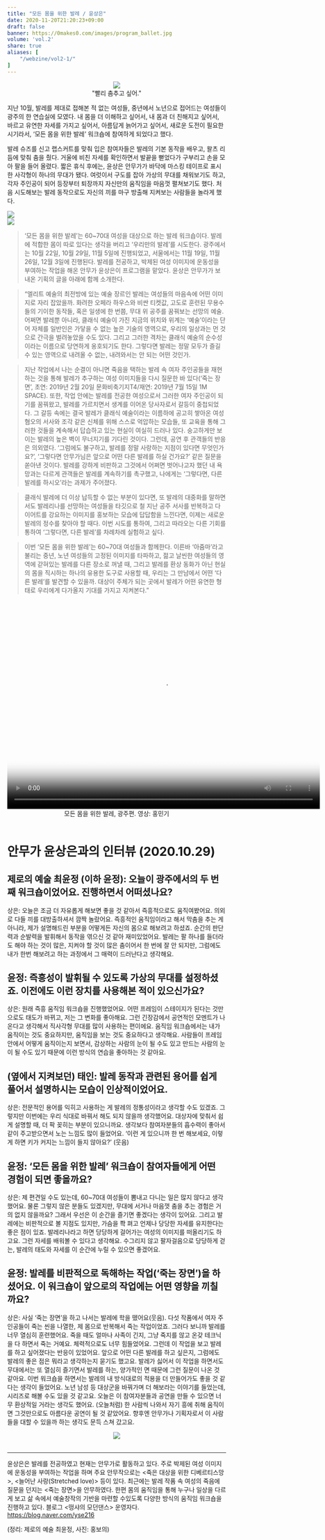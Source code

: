 ```yaml
---
title: "모든 몸을 위한 발레 / 윤상은"
date: 2020-11-20T21:20:23+09:00
draft: false
banner: https://0makes0.com/images/program_ballet.jpg
volume: 'vol.2'
share: true
aliases: [
    "/webzine/vol2-1/"
]
---
```


<center>
<img class="lg:w-1/2" src="https://lh4.googleusercontent.com/aZ__JIepVd5oDBbkCdI0DUYYFuJWoBZW3Plac84Os8yna0W7xoSpMvLfVyhyyXqbo0Lw8MpOB9C34kOO-ZfEHYOrZytBajNTJrcFjtmzQbFVd5UjjR_IBkyXAQ42CQEyiTeRs5cl">
</center>

<div class="m-auto mt-8 font-jejumyeongjo text-xl">
<center>
"빨리 춤추고 싶어."
</center>
</div>


지난 10월, 발레를 제대로 접해본 적 없는 여성들, 중년에서 노년으로 접어드는 여성들이 광주의 한 연습실에 모였다. 내 몸을 더 이해하고 싶어서, 내 몸과 더 친해지고 싶어서, 바르고 유연한 자세를 가지고 싶어서, 아름답게 늙어가고 싶어서, 새로운 도전이 필요한 시기라서, ‘모든 몸을 위한 발레’ 워크숍에 참여하게 되었다고 했다.

발레 슈즈를 신고 랩스커트를 맞춰 입은 참여자들은 발레의 기본 동작을 배우고, 왈츠 리듬에 맞춰 춤을 췄다. 거울에 비친 자세를 확인하면서 발끝을 뻗었다가 구부리고 손을 모아 팔을 들어 올렸다. 짧은 휴식 후에는, 윤상은 안무가가 바닥에 마스킹 테이프로 표시한 사각형이 하나의 무대가 됐다. 여럿이서 구도를 잡아 가상의 무대를 채워보기도 하고, 각자 주인공이 되어 등장부터 퇴장까지 자신만의 움직임을 마음껏 펼쳐보기도 했다. 처음 시도해보는 발레 동작으로도 자신의 끼를 마구 방출해 지켜보는 사람들을 놀라게 했다.

<div class="lg:flex">
<div class="lg:pt-4 px-2 py-2 lg:flex-1">
<img class="" src="https://lh6.googleusercontent.com/rP5Zs7ofsjIv82R-VICR5YNMboz2oy_hFHvAKjGQlf1bFuN5_TQggbAV7vgGQsf6XT3el1d9J9ieh91qh-z7YyKj3rxvKGuAQ2jOU19p8cJZ9k37ZBfHbN2RtHEkduVpiQXsGyS-">
</div>
<div class="lg:pt-4 px-2 py-2 lg:flex-1">
<img class="" src="https://lh6.googleusercontent.com/9qVpnF_MSDRWnwy7XWPK9_lzBg05DZCSCCs_0fWmDwzwO6FY-qP0X7KxGqZ727xBKTGHUKB5GgHjAQOZ4Fk3xt0SaGKCZSLtIyp8fIFiYyUgFh4m0caqSequKl0IrPIULYzxUy4B">
</div>
</div>

> ‘모든 몸을 위한 발레’는 60~70대 여성을 대상으로 하는 발레 워크숍이다. 발레에 적합한 몸이 따로 있다는 생각을 버리고 ‘우리만의 발레’를 시도한다. 광주에서는 10월 22일, 10월 29일, 11월 5일에 진행되었고, 서울에서는 11월 19일, 11월 26일, 12월 3일에 진행된다. 발레를 전공하고, 박제된 여성 이미지에 운동성을 부여하는 작업을 해온 안무가 윤상은이 프로그램을 맡았다. 윤상은 안무가가 보내온 기획의 글을 아래에 함께 소개한다.

> “엘리트 예술의 최전방에 있는 예술 장르인 발레는 여성들의 마음속에 어떤 이미지로 자리 잡았을까. 화려한 오페라 하우스와 비싼 티켓값, 고도로 훈련된 무용수들의 기이한 동작들, 혹은 일생에 한 번쯤, 무대 위 공주를 꿈꿔보는 선망의 예술. 어쩌면 발레뿐 아니라, 클래식 예술이 가진 지금의 위치와 위계는 ‘예술’이라는 단어 자체를 일반인은 가닿을 수 없는 높은 기술의 영역으로, 우리의 일상과는 먼 것으로 간극을 벌려놓았을 수도 있다. 그리고 그러한 격차는 클래식 예술의 순수성이라는 이름으로 당연하게 옹호되기도 한다. 그렇다면 발레는 정말 모두가 즐길 수 있는 영역으로 내려올 수 없는, 내려와서는 안 되는 어떤 것인가.

> 지난 작업에서 나는 순결이 아니면 죽음을 택하는 발레 속 여자 주인공들을 재현하는 것을 통해 발레가 추구하는 여성 이미지들을 다시 질문한 바 있다(‘죽는 장면’, 초연: 2019년 2월 20일 문화비축기지T4/재연: 2019년 7월 15일 1M SPACE). 또한, 작업 안에는 발레를 전공한 여성으로서 그러한 여자 주인공이 되기를 꿈꿔왔고, 발레를 가르치면서 생계를 이어온 당사자로서 갈등이 중첩되었다. 그 갈등 속에는 결국 발레가 클래식 예술이라는 이름하에 공고히 쌓아온 여성 혐오의 서사와 조각 같은 신체를 위해 스스로 억압하는 모습들, 또 교육을 통해 그러한 것들을 계속해서 답습하고 있는 현실이 여실히 드러나 있다. 숭고하게만 보이는 발레의 높은 벽이 무너지기를 기다린 것이다. 그런데, 공연 후 관객들의 반응은 의외였다. ‘그럼에도 불구하고, 발레를 정말 사랑하는 지점이 있다면 무엇인가요?’, ‘그렇다면 안무가님은 앞으로 어떤 다른 발레를 하실 건가요?’ 같은 질문을 쏟아낸 것이다. 발레를 강하게 비판하고 그것에서 어쩌면 벗어나고자 했던 내 욕망과는 다르게 관객들은 발레를 계속하기를 촉구했고, 나에게는 ‘그렇다면, 다른 발레를 하시오’라는 과제가 주어졌다.

> 클래식 발레에 더 이상 납득할 수 없는 부분이 있다면, 또 발레의 대중화를 말하면서도 발레리나를 선망하는 여성들을 타깃으로 철 지난 공주 서사를 반복하고 다이어트를 강요하는 이미지를 홍보하는 모습에 답답함을 느낀다면, 이제는 새로운 발레의 정수를 찾아야 할 때다. 이번 시도를 통하여, 그리고 따라오는 다른 기회를 통하여 ‘그렇다면, 다른 발레’를 차례차례 실험하고 싶다.

> 이번 ‘모든 몸을 위한 발레’는 60~70대 여성들과 함께한다. 이른바 ‘아줌마’라고 불리는 중년, 노년 여성들의 고정된 이미지를 타파하고, 젊고 날씬한 여성들의 영역에 갇혀있는 발레를 다른 장소로 꺼낼 때, 그리고 발레를 환상 동화가 아닌 현실의 몸을 직시하는 하나의 유용한 도구로 사용할 때, 우리는 그 만남에서 어떤 ‘다른 발레’를 발견할 수 있을까. 대상이 주체가 되는 곳에서 발레가 어떤 유연한 형태로 우리에게 다가올지 기대를 가지고 지켜본다.”

<div>
<link href="https://vjs.zencdn.net/7.8.4/video-js.css" rel="stylesheet" />
<script src="https://vjs.zencdn.net/ie8/ie8-version/videojs-ie8.min.js"></script>

<video id='my-video' class='video-js m-auto w-full lg:w-5/12 h-64' controls preload='auto' width='720' height='480' poster='https://0makes0.com/images/program_ballet.jpg'>
<source src=https://cloud.baribarilab.com/s/yN55HbAFe7XtF4E/download type='video/mp4'>
<p class='vjs-no-js'>
</p>
</video>
<center>
모든 몸을 위한 발레, 광주편. 영상: 홍민기
</center>
<script src='https://vjs.zencdn.net/7.8.4/video.js'></script>
</div>

<br/>

# 안무가 윤상은과의 인터뷰 (2020.10.29)

## 제로의 예술 최윤정 (이하 윤정): 오늘이 광주에서의 두 번째 워크숍이었어요. 진행하면서 어떠셨나요?

상은: 오늘은 조금 더 자유롭게 해보면 좋을 것 같아서 즉흥적으로도 움직여봤어요. 의외로 다들 끼를 대방출하셔서 깜짝 놀랐어요. 즉흥적인 움직임이라고 해서 막춤을 추는 게 아니라, 제가 설명해드린 부분을 어떻게든 자신의 몸으로 해보려고 하셨죠. 순간의 판단력과 순발력을 발휘해서 동작을 엮으신 것 같아 재미있었어요. 발레는 팔 하나를 들더라도 해야 하는 것이 많은, 지켜야 할 것이 많은 춤이어서 한 번에 잘 안 되지만, 그럼에도 내가 한번 해보려고 하는 과정에서 그 매력이 드러난다고 생각해요.

## 윤정: 즉흥성이 발휘될 수 있도록 가상의 무대를 설정하셨죠. 이전에도 이런 장치를 사용해본 적이 있으신가요?

상은: 원래 즉흥 움직임 워크숍을 진행했었어요. 어떤 프레임이 스테이지가 된다는 것만으로도 태도가 바뀌고, 저는 그 변화를 좋아해요. 그런 긴장감에서 공연적인 모멘트가 나온다고 생각해서 직사각형 무대를 많이 사용하는 편이에요. 움직임 워크숍에서는 내가 움직이는 것도 중요하지만, 움직임을 보는 것도 중요하다고 생각해요. 사람들이 프레임 안에서 어떻게 움직이는지 보면서, 감상하는 사람의 눈이 될 수도 있고 만드는 사람의 눈이 될 수도 있기 때문에 이런 방식의 연습을 좋아하는 것 같아요.

## (옆에서 지켜보던) 태인: 발레 동작과 관련된 용어를 쉽게 풀어서 설명하시는 모습이 인상적이었어요.

상은: 전문적인 용어를 익히고 사용하는 게 발레의 정통성이라고 생각할 수도 있겠죠. 그렇지만 이번에는 우리 식대로 바꿔서 해도 되지 않을까 생각했어요. 대상자에 맞춰서 쉽게 설명할 때, 더 팍 꽂히는 부분이 있으니까요. 생각보다 참여자분들의 흡수력이 좋아서 같이 주고받으면서 노는 느낌도 많이 들었어요. ‘이런 게 있으니까 한 번 해보세요, 이렇게 하면 키가 커지는 느낌이 들지 않아요?’ (웃음)

## 윤정: ‘모든 몸을 위한 발레’ 워크숍이 참여자들에게 어떤 경험이 되면 좋을까요?

상은: 제 편견일 수도 있는데, 60~70대 여성들이 뽐내고 다니는 일은 많지 않다고 생각했어요. 물론 그렇지 않은 분들도 있겠지만, 무대에 서거나 마음껏 춤을 추는 경험은 거의 없지 않을까요? 그래서 우선은 이 순간을 즐기면 좋겠다는 생각이 있어요. 그리고 발레에는 비판적으로 볼 지점도 있지만, 가슴을 쫙 펴고 언제나 당당한 자세를 유지한다는 좋은 점이 있죠. 발레리나라고 하면 당당하게 걸어가는 여성의 이미지를 떠올리기도 하고요. 그런 자세를 배워볼 수 있다고 생각해요. 수그리지 않고 팔자걸음으로 당당하게 걷는, 발레의 태도와 자세를 이 순간에 누릴 수 있으면 좋겠어요.

## 윤정: 발레를 비판적으로 독해하는 작업(‘죽는 장면’)을 하셨어요. 이 워크숍이 앞으로의 작업에는 어떤 영향을 끼칠까요?

상은: 사실 ‘죽는 장면’을 하고 나서는 발레에 학을 뗐어요(웃음). 다섯 작품에서 여자 주인공들이 죽는 씬을 나열한, 제 몸으로 반복해서 죽는 작업이었죠. 그러다 보니까 발레를 너무 열심히 훈련했어요. 죽을 때도 얼마나 사족이 긴지, 그냥 죽지를 않고 온갖 테크닉을 다 하면서 죽는 거예요. 체력적으로도 너무 힘들었어요. 그런데 이 작업을 보고 발레를 하고 싶어졌다는 반응이 있었어요. 앞으로 어떤 다른 발레를 하고 싶은지, 그럼에도 발레의 좋은 점은 뭐라고 생각하는지 묻기도 했고요. 발레가 싫어서 이 작업을 하면서도 무대에서는 또 열심히 즐기면서 발레를 하는, 양가적인 면 때문에 그런 질문이 나온 것 같아요.
이번 워크숍을 하면서는 발레의 내 방식대로의 적용을 더 만들어가도 좋을 것 같다는 생각이 들었어요. 노년 남성 등 대상군을 바꿔가며 더 해보라는 이야기를 들었는데, 시리즈로 해볼 수도 있을 것 같고요. 오늘은 이 참여자분들과 공연을 만들 수 있으면 너무 환상적일 거라는 생각도 했어요. (오늘처럼) 한 사람씩 나와서 자기 흥에 취해 움직이면 그것만으로도 아름다운 공연이 될 것 같았어요. 향후엔 안무가나 기획자로서 이 사람들을 대할 수 있을까 하는 생각도 문득 스쳐 갔고요.


<div class="m-auto">
<center>
<img class="lg:w-3/5" src="https://lh5.googleusercontent.com/cZvae2Fed6ozrvrcoVK1Nbemk5NWMBstCGqQ8OA48RaCHjbYlWxMVd37sMqzSAUn9uvMeY7Ignb1nHxCvlaMEde7VAJHEl8D1txSphKj4CJKWbzIQfA_X1ZXzOOc4D3p4Db4xtka">
</center>
</div>

<br/>

----

윤상은은 발레를 전공하였고 현재는 안무가로 활동하고 있다. 주로 박제된 여성 이미지에 운동성을 부여하는 작업을 하며 주요 안무작으로는 <죽은 대상을 위한 디베르티스망>, <늘어난 사랑(Stretched love)> 등이 있다. 최근에는 발레 작품 속 여성의 죽음에 질문을 던지는 <죽는 장면>을 안무하였다. 한편 몸의 움직임을 통해 누구나 일상을 다르게 보고 삶 속에서 예술창작의 기반을 마련할 수있도록 다양한 방식의 움직임 워크숍을 진행하고 있다. 블로그 <떵샤의 모던댄스> 운영자다. https://blog.naver.com/yse216

(정리: 제로의 예술 최윤정, 사진: 홍보의)
